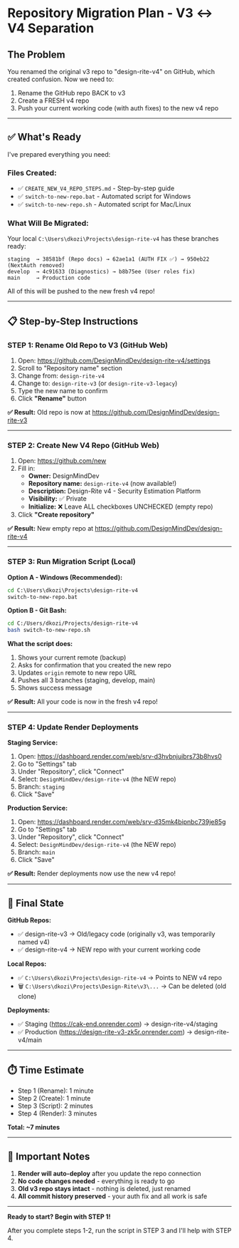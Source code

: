 # Repository Migration Plan - V3 ↔ V4 Separation

## The Problem
You renamed the original v3 repo to "design-rite-v4" on GitHub, which created confusion. Now we need to:
1. Rename the GitHub repo BACK to v3
2. Create a FRESH v4 repo
3. Push your current working code (with auth fixes) to the new v4 repo

---

## ✅ What's Ready

I've prepared everything you need:

### Files Created:
- ✅ `CREATE_NEW_V4_REPO_STEPS.md` - Step-by-step guide
- ✅ `switch-to-new-repo.bat` - Automated script for Windows
- ✅ `switch-to-new-repo.sh` - Automated script for Mac/Linux

### What Will Be Migrated:
Your local `C:\Users\dkozi\Projects\design-rite-v4` has these branches ready:

```
staging  → 38581bf (Repo docs) → 62ae1a1 (AUTH FIX ✅) → 950eb22 (NextAuth removed)
develop  → 4c91633 (Diagnostics) → b8b75ee (User roles fix)
main     → Production code
```

All of this will be pushed to the new fresh v4 repo!

---

## 📋 Step-by-Step Instructions

### STEP 1: Rename Old Repo to V3 (GitHub Web)

1. Open: https://github.com/DesignMindDev/design-rite-v4/settings
2. Scroll to "Repository name" section
3. Change from: `design-rite-v4`
4. Change to: `design-rite-v3` (or `design-rite-v3-legacy`)
5. Type the new name to confirm
6. Click **"Rename"** button

**✅ Result:** Old repo is now at https://github.com/DesignMindDev/design-rite-v3

---

### STEP 2: Create New V4 Repo (GitHub Web)

1. Open: https://github.com/new
2. Fill in:
   - **Owner:** DesignMindDev
   - **Repository name:** `design-rite-v4` (now available!)
   - **Description:** Design-Rite v4 - Security Estimation Platform
   - **Visibility:** ✅ Private
   - **Initialize:** ❌ Leave ALL checkboxes UNCHECKED (empty repo)
3. Click **"Create repository"**

**✅ Result:** New empty repo at https://github.com/DesignMindDev/design-rite-v4

---

### STEP 3: Run Migration Script (Local)

**Option A - Windows (Recommended):**
```cmd
cd C:\Users\dkozi\Projects\design-rite-v4
switch-to-new-repo.bat
```

**Option B - Git Bash:**
```bash
cd C:/Users/dkozi/Projects/design-rite-v4
bash switch-to-new-repo.sh
```

**What the script does:**
1. Shows your current remote (backup)
2. Asks for confirmation that you created the new repo
3. Updates `origin` remote to new repo URL
4. Pushes all 3 branches (staging, develop, main)
5. Shows success message

**✅ Result:** All your code is now in the fresh v4 repo!

---

### STEP 4: Update Render Deployments

**Staging Service:**
1. Open: https://dashboard.render.com/web/srv-d3hvbnjuibrs73b8hvs0
2. Go to "Settings" tab
3. Under "Repository", click "Connect"
4. Select: `DesignMindDev/design-rite-v4` (the NEW repo)
5. Branch: `staging`
6. Click "Save"

**Production Service:**
1. Open: https://dashboard.render.com/web/srv-d35mk4bipnbc739je85g
2. Go to "Settings" tab
3. Under "Repository", click "Connect"
4. Select: `DesignMindDev/design-rite-v4` (the NEW repo)
5. Branch: `main`
6. Click "Save"

**✅ Result:** Render deployments now use the new v4 repo!

---

## 🎯 Final State

**GitHub Repos:**
- ✅ design-rite-v3 → Old/legacy code (originally v3, was temporarily named v4)
- ✅ design-rite-v4 → NEW repo with your current working code

**Local Repos:**
- ✅ `C:\Users\dkozi\Projects\design-rite-v4` → Points to NEW v4 repo
- 🗑️ `C:\Users\dkozi\Projects\Design-Rite\v3\...` → Can be deleted (old clone)

**Deployments:**
- ✅ Staging (https://cak-end.onrender.com) → design-rite-v4/staging
- ✅ Production (https://design-rite-v3-zk5r.onrender.com) → design-rite-v4/main

---

## ⏱️ Time Estimate

- Step 1 (Rename): 1 minute
- Step 2 (Create): 1 minute
- Step 3 (Script): 2 minutes
- Step 4 (Render): 3 minutes

**Total: ~7 minutes**

---

## 🚨 Important Notes

1. **Render will auto-deploy** after you update the repo connection
2. **No code changes needed** - everything is ready to go
3. **Old v3 repo stays intact** - nothing is deleted, just renamed
4. **All commit history preserved** - your auth fix and all work is safe

---

**Ready to start? Begin with STEP 1!**

After you complete steps 1-2, run the script in STEP 3 and I'll help with STEP 4.
